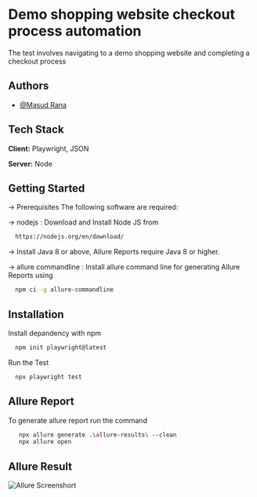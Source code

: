 
# Demo shopping website checkout process automation

The test involves navigating to a demo shopping website and completing a checkout process

## Authors

- [@Masud Rana](https://github.com/ranam2030)


## Tech Stack

**Client:** Playwright, JSON

**Server:** Node


## Getting Started
-> Prerequisites
The following software are required:

-> nodejs : Download and Install Node JS from
```bash
  https://nodejs.org/en/download/
```

-> Install Java 8 or above, Allure Reports require Java 8 or higher.

-> allure commandline : Install allure command line for generating Allure Reports using
```bash
  npm ci -g allure-commandline
```



## Installation

Install depandency with npm

```bash
  npm init playwright@latest
```

Run the Test

```bash
  npx playwright test
```
## Allure Report

To generate allure report run the command

```bash
   npx allure generate .\allure-results\ --clean
   npx allure open 
```



## Allure Result

![Allure Screenshort](https://ibb.co/LdHWsQc)

